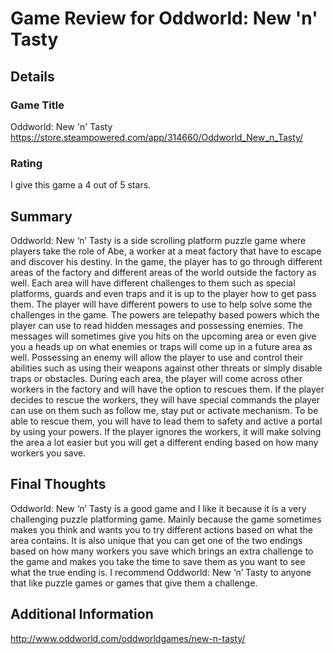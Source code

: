 # Game Review for Oddworld: New 'n' Tasty

## Details

### Game Title
Oddworld: New 'n' Tasty
https://store.steampowered.com/app/314660/Oddworld_New_n_Tasty/

### Rating
I give this game a 4 out of 5 stars.

## Summary
 Oddworld: New ‘n’ Tasty is a side scrolling platform puzzle game where players take the role of Abe, a worker at a meat factory that have to escape and discover his destiny. In the game, the player has to go through different areas of the factory and different areas of the world outside the factory as well. Each area will have different challenges to them such as special platforms, guards and even traps and it is up to the player how to get pass them.
The player will have different powers to use to help solve some the challenges in the game.  The powers are telepathy based powers which the player can use to read hidden messages and possessing enemies. The messages will sometimes give you hits on the upcoming area or even give you a heads up on what enemies or traps will come up in a future area as well. Possessing an enemy will allow the player to use and control their abilities such as using their weapons against other threats or simply disable traps or obstacles.
During each area, the player will come across other workers in the factory and will have the option to rescues them. If the player decides to rescue the workers, they will have special commands the player can use on them such as follow me, stay put or activate mechanism. To be able to rescue them, you will have to lead them to safety and active a portal by using your powers. If the player ignores the workers, it will make solving the area a lot easier but you will get a different ending based on how many workers you save.


## Final Thoughts
Oddworld: New ‘n’ Tasty is a good game and I like it because it is a very challenging puzzle platforming game. Mainly because the game sometimes makes you think and wants you to try different actions based on what the area contains. It is also unique that you can get one of the two endings based on how many workers you save which brings an extra challenge to the game and makes you take the time to save them as you want to see what the true ending is. I recommend Oddworld: New ‘n’ Tasty to anyone that like puzzle games or games that give them a challenge.

## Additional Information
http://www.oddworld.com/oddworldgames/new-n-tasty/
